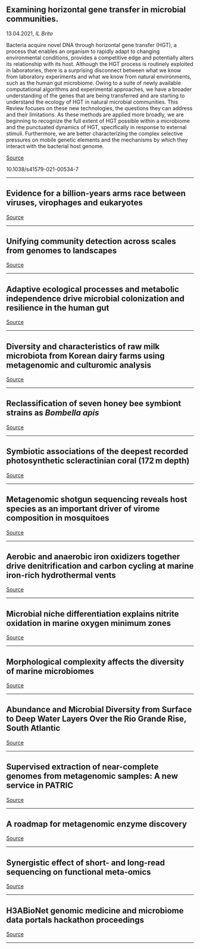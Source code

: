 ## Examining horizontal gene transfer in microbial communities.
 13.04.2021, _IL Brito_


Bacteria acquire novel DNA through horizontal gene transfer (HGT), a process that enables an organism to rapidly adapt to changing environmental conditions, provides a competitive edge and potentially alters its relationship with its host. Although the HGT process is routinely exploited in laboratories, there is a surprising disconnect between what we know from laboratory experiments and what we know from natural environments, such as the human gut microbiome. Owing to a suite of newly available computational algorithms and experimental approaches, we have a broader understanding of the genes that are being transferred and are starting to understand the ecology of HGT in natural microbial communities. This Review focuses on these new technologies, the questions they can address and their limitations. As these methods are applied more broadly, we are beginning to recognize the full extent of HGT possible within a microbiome and the punctuated dynamics of HGT, specifically in response to external stimuli. Furthermore, we are better characterizing the complex selective pressures on mobile genetic elements and the mechanisms by which they interact with the bacterial host genome.

[Source](https://doi.org/10.1038/s41579-021-00534-7)

10.1038/s41579-021-00534-7

---

## Evidence for a billion-years arms race between viruses, virophages and eukaryotes

[Source](https://doi.org/10.1101/2021.04.20.440574)

---

## Unifying community detection across scales from genomes to landscapes

[Source](https://doi.org/10.1111/oik.08393)

---

## Adaptive ecological processes and metabolic independence drive microbial colonization and resilience in the human gut

[Source](https://doi.org/10.1101/2021.03.02.433653)

---

## Diversity and characteristics of raw milk microbiota from Korean dairy farms using metagenomic and culturomic analysis

[Source](https://doi.org/10.1016/j.foodcont.2021.108160)

---

## Reclassification of seven honey bee symbiont strains as <em>Bombella apis</em>

[Source](https://doi.org/10.1101/2020.05.06.081802)

---

## Symbiotic associations of the deepest recorded photosynthetic scleractinian coral (172 m depth)

[Source](https://doi.org/10.1038/s41396-020-00857-y)

---

## Metagenomic shotgun sequencing reveals host species as an important driver of virome composition in mosquitoes

[Source](https://doi.org/10.1038/s41598-021-87122-0)

---

## Aerobic and anaerobic iron oxidizers together drive denitrification and carbon cycling at marine iron-rich hydrothermal vents

[Source](https://doi.org/10.1038/s41396-020-00849-y)

---

## Microbial niche differentiation explains nitrite oxidation in marine oxygen minimum zones

[Source](https://doi.org/10.1038/s41396-020-00852-3)

---

## Morphological complexity affects the diversity of marine microbiomes

[Source](https://doi.org/10.1038/s41396-020-00856-z)

---

## Abundance and Microbial Diversity from Surface to Deep Water Layers Over the Rio Grande Rise, South Atlantic

[Source](https://doi.org/10.1101/2021.04.22.441028)

---

## Supervised extraction of near-complete genomes from metagenomic samples: A new service in PATRIC

[Source](https://doi.org/10.1371/journal.pone.0250092)

---

## A roadmap for metagenomic enzyme discovery

[Source](https://doi.org/10.1039/D1NP00006C)

---

## Synergistic effect of short- and long-read sequencing on functional meta-omics

[Source](https://doi.org/10.1101/2021.04.22.440869)

---

## H3ABioNet genomic medicine and microbiome data portals hackathon proceedings

[Source](https://doi.org/10.1093/database/baab016)

---

